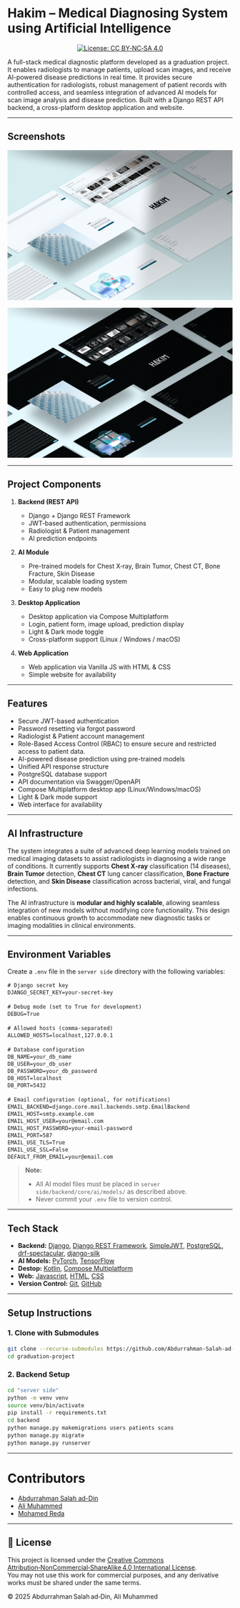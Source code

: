 # Hakim – Medical Diagnosing System using Artificial Intelligence

<p align="center">
  <a href="LICENSE">
    <img src="https://img.shields.io/badge/License-CC%20BY--NC--SA%204.0-lightgrey.svg" alt="License: CC BY‑NC‑SA 4.0"/>
  </a>
</p>

A full-stack medical diagnostic platform developed as a graduation project. It enables radiologists to manage patients, upload scan images, and receive AI-powered disease predictions in real time. It provides secure authentication for radiologists, robust management of patient records with controlled access, and seamless integration of advanced AI models for scan image analysis and disease prediction. Built with a Django REST API backend, a cross-platform desktop application and website.

---

## Screenshots

<p align="center">
  <img src="assets/mockups-light.png" alt="Hakim Light Mode"/>
</p>
<p align="center">
  <img src="assets/mockups-dark.png" alt="Hakim Dark Mode"/>
</p>

---

## Project Components

1. **Backend (REST API)**  
   - Django + Django REST Framework  
   - JWT-based authentication, permissions  
   - Radiologist & Patient management  
   - AI prediction endpoints

2. **AI Module**  
   - Pre-trained models for Chest X‑ray, Brain Tumor, Chest CT, Bone Fracture, Skin Disease  
   - Modular, scalable loading system  
   - Easy to plug new models

3. **Desktop Application**  
   - Desktop application via Compose Multiplatform  
   - Login, patient form, image upload, prediction display  
   - Light & Dark mode toggle  
   - Cross-platform support (Linux / Windows / macOS)

4. **Web Application**
   - Web application via Vanilla JS with HTML & CSS
   - Simple website for availability

---

## Features

- Secure JWT-based authentication  
- Password resetting via forgot password
- Radiologist & Patient account management  
- Role-Based Access Control (RBAC) to ensure secure and restricted access to patient data.
- AI-powered disease prediction using pre-trained models  
- Unified API response structure  
- PostgreSQL database support  
- API documentation via Swagger/OpenAPI  
- Compose Multiplatform desktop app (Linux/Windows/macOS)  
- Light & Dark mode support  
- Web interface for availability

---

## AI Infrastructure

The system integrates a suite of advanced deep learning models trained on medical imaging datasets to assist radiologists in diagnosing a wide range of conditions. It currently supports **Chest X‑ray** classification (14 diseases), **Brain Tumor** detection, **Chest CT** lung cancer classification, **Bone Fracture** detection, and **Skin Disease** classification across bacterial, viral, and fungal infections.

The AI infrastructure is **modular and highly scalable**, allowing seamless integration of new models without modifying core functionality. This design enables continuous growth to accommodate new diagnostic tasks or imaging modalities in clinical environments.

---

## Environment Variables

Create a `.env` file in the `server side` directory with the following variables:

```env
# Django secret key
DJANGO_SECRET_KEY=your-secret-key

# Debug mode (set to True for development)
DEBUG=True

# Allowed hosts (comma-separated)
ALLOWED_HOSTS=localhost,127.0.0.1

# Database configuration
DB_NAME=your_db_name
DB_USER=your_db_user
DB_PASSWORD=your_db_password
DB_HOST=localhost
DB_PORT=5432

# Email configuration (optional, for notifications)
EMAIL_BACKEND=django.core.mail.backends.smtp.EmailBackend
EMAIL_HOST=smtp.example.com
EMAIL_HOST_USER=your@email.com
EMAIL_HOST_PASSWORD=your-email-password
EMAIL_PORT=587
EMAIL_USE_TLS=True
EMAIL_USE_SSL=False
DEFAULT_FROM_EMAIL=your@email.com
```

> **Note:**  
> - All AI model files must be placed in `server side/backend/core/ai/models/` as described above.
> - Never commit your `.env` file to version control.

---

## Tech Stack

- **Backend:** [Django](https://www.djangoproject.com/), [Django REST Framework](https://www.django-rest-framework.org/), [SimpleJWT](https://github.com/jazzband/django-rest-framework-simplejwt), [PostgreSQL](https://www.postgresql.org/), [drf-spectacular](https://drf-spectacular.readthedocs.io/), [django-silk](https://github.com/jazzband/django-silk)  
- **AI Models:** [PyTorch](https://pytorch.org/), [TensorFlow](https://www.tensorflow.org/)  
- **Destop:** [Kotlin](https://kotlinlang.org/), [Compose Multiplatform](https://www.jetbrains.com/lp/compose-multiplatform/)  
- **Web:** [Javascript](https://www.javascript.com/), [HTML](https://developer.mozilla.org/en-US/docs/Glossary/HTML5), [CSS](https://developer.mozilla.org/en-US/docs/Learn_web_development/Core/Styling_basics)
- **Version Control:** [Git](https://git-scm.com/), [GitHub](https://github.com/)

---

## Setup Instructions

### 1. Clone with Submodules

```bash
git clone --recurse-submodules https://github.com/Abdurrahman-Salah-ad-Din/graduation-project.git
cd graduation-project
```

### 2. Backend Setup

```bash
cd "server side"
python -m venv venv
source venv/bin/activate
pip install -r requirements.txt
cd backend
python manage.py makemigrations users patients scans
python manage.py migrate
python manage.py runserver
```
---
# Contributors

- [Abdurrahman Salah ad-Din](https://github.com/Abdurrahman-Salah-ad-Din)
- [Ali Muhammed](https://github.com/AliiMuhammedd)
- [Mohamed Reda](https://github.com/MoRedaJn)

---

## 📄 License

This project is licensed under the [Creative Commons Attribution‑NonCommercial‑ShareAlike 4.0 International License](LICENSE).  
You may not use this work for commercial purposes, and any derivative works must be shared under the same terms.

© 2025 Abdurrahman Salah ad‑Din, Ali Muhammed

